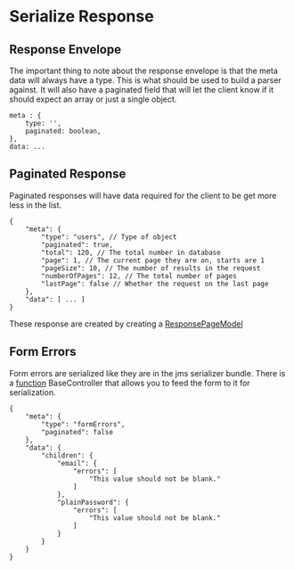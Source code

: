# Serialize Response

## Response Envelope

The important thing to note about the response envelope is that the meta data will always have a type.  This is what should be used to build a parser against.  It will also have a paginated field that will let the client know if it should expect an array or just a single object.

``` 
meta : {
    type: '',
    paginated: boolean,
},
data: ...
```

## Paginated Response

Paginated responses will have data required for the client to be get more less in the list.  

``` 
{
    "meta": {
        "type": "users", // Type of object
        "paginated": true,
        "total": 120, // The total number in database
        "page": 1, // The current page they are on, starts are 1
        "pageSize": 10, // The number of results in the request
        "numberOfPages": 12, // The total number of pages
        "lastPage": false // Whether the request on the last page
    },
    "data": [ ... ]  
}
```

These response are created by creating a [ResponsePageModel](https://github.com/phptuts/StarterBundleForSymfony/blob/master/Model/Response/ResponsePageModel.php)

## Form Errors

Form errors are serialized like they are in the jms serializer bundle.  There is a [function](https://github.com/phptuts/StarterBundleForSymfony/blob/master/Controller/BaseRestController.php#L37) BaseController that allows you to feed the form to it for serialization.

``` 
{
    "meta": {
        "type": "formErrors",
        "paginated": false
    },
    "data": {
        "children": {
            "email": {
                "errors": [
                    "This value should not be blank."
                ]
            },
            "plainPassword": {
                "errors": [
                    "This value should not be blank."
                ]
            }
        }
    }
}
```

